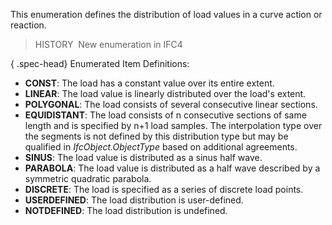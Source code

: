 This enumeration defines the distribution of load values in a curve action or reaction.

> HISTORY&nbsp; New enumeration in IFC4

{ .spec-head}
Enumerated Item Definitions:

* **CONST**: The load has a constant value over its entire extent.
* **LINEAR**: The load value is linearly distributed over the load's extent.
* **POLYGONAL**: The load consists of several consecutive linear sections.
* **EQUIDISTANT**: The load consists of n consecutive sections of same length and is specified by n+1 load samples. The interpolation type over the segments is not defined by this distribution type but may be qualified in _IfcObject.ObjectType_ based on additional agreements.
* **SINUS**: The load value is distributed as a sinus half wave.
* **PARABOLA**: The load value is distributed as a half wave described by a symmetric quadratic parabola.
* **DISCRETE**: The load is specified as a series of discrete load points.
* **USERDEFINED**: The load distribution is user-defined.
* **NOTDEFINED**: The load distribution is undefined.